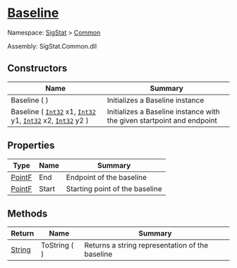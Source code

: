 # [Baseline](./Baseline.md)

Namespace: [SigStat]() > [Common](./README.md)

Assembly: SigStat.Common.dll


## Constructors

| Name | Summary | 
| --- | --- | 
| Baseline (  ) | Initializes a Baseline instance | 
| Baseline ( [`Int32`](https://docs.microsoft.com/en-us/dotnet/api/System.Int32) x1, [`Int32`](https://docs.microsoft.com/en-us/dotnet/api/System.Int32) y1, [`Int32`](https://docs.microsoft.com/en-us/dotnet/api/System.Int32) x2, [`Int32`](https://docs.microsoft.com/en-us/dotnet/api/System.Int32) y2 ) | Initializes a Baseline instance with the given startpoint and endpoint | 


## Properties

| Type | Name | Summary | 
| --- | --- | --- | 
| [PointF](https://docs.microsoft.com/en-us/dotnet/api/System.Drawing.PointF) | End | Endpoint of the baseline | 
| [PointF](https://docs.microsoft.com/en-us/dotnet/api/System.Drawing.PointF) | Start | Starting point of the baseline | 


## Methods

| Return | Name | Summary | 
| --- | --- | --- | 
| [String](https://docs.microsoft.com/en-us/dotnet/api/System.String) | ToString (  ) | Returns a string representation of the baseline | 


